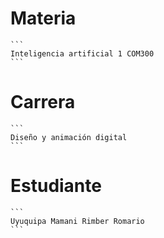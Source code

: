 # Materia
    ```
    Inteligencia artificial 1 COM300
    ```
# Carrera 
    ```
    Diseño y animación digital
    ```
# Estudiante
    ```
    Uyuquipa Mamani Rimber Romario
    ```
